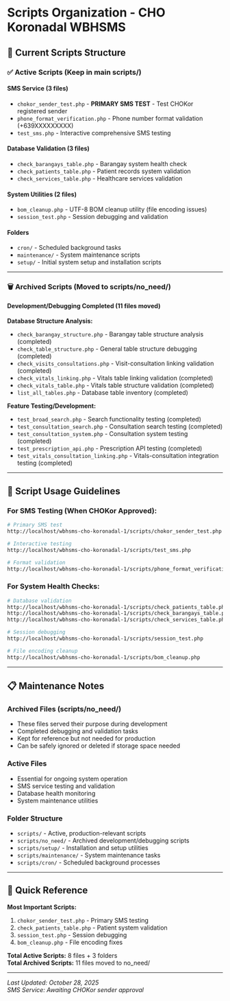 # Scripts Organization - CHO Koronadal WBHSMS

## 📁 **Current Scripts Structure**

### ✅ **Active Scripts (Keep in main scripts/)**

#### **SMS Service (3 files)**
- `chokor_sender_test.php` - **PRIMARY SMS TEST** - Test CHOKor registered sender
- `phone_format_verification.php` - Phone number format validation (+639XXXXXXXXX)
- `test_sms.php` - Interactive comprehensive SMS testing

#### **Database Validation (3 files)**
- `check_barangays_table.php` - Barangay system health check
- `check_patients_table.php` - Patient records system validation
- `check_services_table.php` - Healthcare services validation

#### **System Utilities (2 files)**
- `bom_cleanup.php` - UTF-8 BOM cleanup utility (file encoding issues)
- `session_test.php` - Session debugging and validation

#### **Folders**
- `cron/` - Scheduled background tasks
- `maintenance/` - System maintenance scripts
- `setup/` - Initial system setup and installation scripts

---

### 🗑️ **Archived Scripts (Moved to scripts/no_need/)**

#### **Development/Debugging Completed (11 files moved)**

**Database Structure Analysis:**
- `check_barangay_structure.php` - Barangay table structure analysis (completed)
- `check_table_structure.php` - General table structure debugging (completed)
- `check_visits_consultations.php` - Visit-consultation linking validation (completed)
- `check_vitals_linking.php` - Vitals table linking validation (completed)
- `check_vitals_table.php` - Vitals table structure validation (completed)
- `list_all_tables.php` - Database table inventory (completed)

**Feature Testing/Development:**
- `test_broad_search.php` - Search functionality testing (completed)
- `test_consultation_search.php` - Consultation search testing (completed)
- `test_consultation_system.php` - Consultation system testing (completed)
- `test_prescription_api.php` - Prescription API testing (completed)
- `test_vitals_consultation_linking.php` - Vitals-consultation integration testing (completed)

---

## 🎯 **Script Usage Guidelines**

### **For SMS Testing (When CHOKor Approved):**
```bash
# Primary SMS test
http://localhost/wbhsms-cho-koronadal-1/scripts/chokor_sender_test.php

# Interactive testing
http://localhost/wbhsms-cho-koronadal-1/scripts/test_sms.php

# Format validation
http://localhost/wbhsms-cho-koronadal-1/scripts/phone_format_verification.php
```

### **For System Health Checks:**
```bash
# Database validation
http://localhost/wbhsms-cho-koronadal-1/scripts/check_patients_table.php
http://localhost/wbhsms-cho-koronadal-1/scripts/check_barangays_table.php
http://localhost/wbhsms-cho-koronadal-1/scripts/check_services_table.php

# Session debugging
http://localhost/wbhsms-cho-koronadal-1/scripts/session_test.php

# File encoding cleanup
http://localhost/wbhsms-cho-koronadal-1/scripts/bom_cleanup.php
```

---

## 📋 **Maintenance Notes**

### **Archived Files (scripts/no_need/)**
- These files served their purpose during development
- Completed debugging and validation tasks
- Kept for reference but not needed for production
- Can be safely ignored or deleted if storage space needed

### **Active Files**
- Essential for ongoing system operation
- SMS service testing and validation
- Database health monitoring
- System maintenance utilities

### **Folder Structure**
- `scripts/` - Active, production-relevant scripts
- `scripts/no_need/` - Archived development/debugging scripts
- `scripts/setup/` - Installation and setup utilities
- `scripts/maintenance/` - System maintenance tasks
- `scripts/cron/` - Scheduled background processes

---

## 🚀 **Quick Reference**

**Most Important Scripts:**
1. `chokor_sender_test.php` - Primary SMS testing
2. `check_patients_table.php` - Patient system validation
3. `session_test.php` - Session debugging
4. `bom_cleanup.php` - File encoding fixes

**Total Active Scripts:** 8 files + 3 folders  
**Total Archived Scripts:** 11 files moved to no_need/  

---

*Last Updated: October 28, 2025*  
*SMS Service: Awaiting CHOKor sender approval*